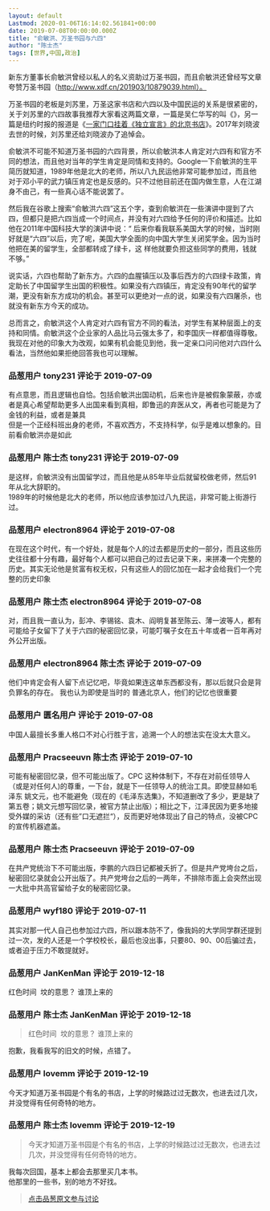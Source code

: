 ```yaml
---
layout: default
Lastmod: 2020-01-06T16:14:02.561841+00:00
date: 2019-07-08T00:00:00.000Z
title: "俞敏洪、万圣书园与六四"
author: "陈士杰"
tags: [世界,中国,政治]
---
```


新东方董事长俞敏洪曾经以私人的名义资助过万圣书园，而且俞敏洪还曾经写文章夸赞万圣书园（http://www.xdf.cn/201903/10879039.html）。  
  
万圣书园的老板是刘苏里，万圣这家书店和六四以及中国民运的关系是很紧密的，关于刘苏里的六四故事我推荐大家看这两篇文章，一篇是吴仁华写的叫《》，另一篇是纽约时报的报道是《[一家门口挂着《独立宣言》的北京书店](/url/link/aHR0cHM6Ly9jbi5ueXRpbWVzLmNvbS9jaGluYS8yMDE4MDMyMS9iZWlqaW5nLWJvb2tzdG9yZS1hbGxzYWdlcy8)》。2017年刘晓波去世的时候，刘苏里还给刘晓波办了追悼会。  
  
俞敏洪不可能不知道万圣书园的六四背景，所以俞敏洪本人肯定对六四有和官方不同的想法，而且他对当年的学生肯定是同情和支持的。Google一下俞敏洪的生平简历就知道，1989年他是北大的老师，所以八九民运他非常可能参加过，而且他对于邓小平的武力镇压肯定也是反感的。只不过他目前还在国内做生意，人在江湖身不由己，有一些真心话不能说罢了。  
  
然后我在谷歌上搜索“俞敏洪六四”这五个字，查到俞敏洪在一些演讲中提到了六四，但都只是把六四当成一个时间点，并没有对六四给予任何的评价和描述。比如他在2011年中国科技大学的演讲中说：“ 后来你看我联系美国大学的时候，当时刚好就是“六四”以后，完了呢，美国大学全面的向中国大学生关闭奖学金。因为当时他把在美的留学生，全部都转成了绿卡，这 样他就要负担这些同学的费用，钱就不够。”  
  
说实话，六四也帮助了新东方。六四的血腥镇压以及事后西方的六四绿卡政策，肯定助长了中国留学生出国的积极性。如果没有六四镇压，肯定没有90年代的留学潮，更没有新东方成功的机会。甚至可以更绝对一点的说，如果没有六四屠杀，也就没有新东方今天的成功。  
  
总而言之，俞敏洪这个人肯定对六四有官方不同的看法，对学生有某种层面上的支持和同情。俞敏洪这个企业家的人品比马云强太多了，和李国庆一样都值得尊敬。我现在对他的印象大为改观，如果有机会能见到他，我一定亲口问问他对六四什么看法，当然他如果拒绝回答我也可以理解。

            
### 品葱用户 **tony231** 评论于 2019-07-09
        
有点意思，而且逻辑也自恰。包括俞敏洪出国动机，后来也许是被假象蒙蔽，亦或者是真心希望帮助更多人出国来看到真相，即鲁迅的弃医从文，再者也可能是为了金钱的利益，或者是兼具  
但是一个正经科班出身的老师，不喜欢西方，不支持科学，似乎是难以想象的。目前看俞敏洪亦是如此
        


            
### 品葱用户 **陈士杰 tony231** 评论于 2019-07-09
        
是这样，俞敏洪没有出国留学过，而且他是从85年毕业后就留校做老师，然后91年从北大辞职的。  
1989年的时候他是北大的老师，所以他应该参加过八九民运，非常可能上街游行过。
        


            
### 品葱用户 **electron8964** 评论于 2019-07-08
        
在现在这个时代，有一个好处，就是每个人的过去都是历史的一部分，而且这些历史往往都十分有趣，最好每个人都可以把自己的过去记录下来，来拼凑一个完整的历史。其实无论他是贫富有权无权，只有这些人的回忆加在一起才会给我们一个完整的历史印象
        


            
### 品葱用户 **陈士杰 electron8964** 评论于 2019-07-08
        
对，而且我一直认为，彭冲、李锡铭、袁木、阎明复甚至陈云、薄一波等人，都有可能给子女留下了关于六四的秘密回忆录，可能叮嘱子女在五十年或者一百年再对外公开出版。
        


            
### 品葱用户 **electron8964 陈士杰** 评论于 2019-07-09
        
他们中肯定会有人留下点记忆吧，毕竟如果连这单东西都没有，那以后就只会是背负罪名的存在。 我也认为即使是当时的 普通北京人，他们的记忆也很重要
        


            
### 品葱用户 **匮名用户** 评论于 2019-07-08
        
中国人最擅长多重人格口不对心行胜于言，追溯一个人的想法实在没太大意义。
        


            
### 品葱用户 **Pracseeuvn 陈士杰** 评论于 2019-07-10
        
可能有秘密回忆录，但不可能出版了。CPC 这种体制下，不存在对前任领导人（或是对任何人)的尊重，一下台，就是下一任领导人的统治工具。即使显赫如毛泽东 姚文元，也不能避免（现在的《毛泽东选集》，不知道删改了多少，更是缺了第五卷；姚文元想写回忆录，被官方禁止出版）；相比之下，江泽民因为更多地接受外媒的采访（还有些”口无遮拦“），反而更好地体现出了自己的特点，没被CPC 的宣传机器遮盖。
        


            
### 品葱用户 **陈士杰 Pracseeuvn** 评论于 2019-07-09
        
在共产党统治下不可能出版，李鹏的六四日记都被夭折了。但是共产党垮台之后，秘密回忆录就会公开出版了。共产党垮台之后的一两年，不排除市面上会突然出现一大批中共高官留给子女的秘密回忆录。
        


            
### 品葱用户 **wyf180** 评论于 2019-07-11
        
其实对那一代人自己也参加过六四，所以跟本防不了，像我妈的大学同学群还提到过一次，发的人还是一个学校校长，最后也没出事，只要80、90、00后骗过去，或者迫于压力不敢提就好。
        


            
### 品葱用户 **JanKenMan** 评论于 2019-12-18
        
红色时间  坟的意思？ 谁顶上来的
        


            
### 品葱用户 **陈士杰 JanKenMan** 评论于 2019-12-18
        
> 红色时间  坟的意思？ 谁顶上来的

  
抱歉，我看我写的旧文的时候，点错了。
        


            
### 品葱用户 **lovemm** 评论于 2019-12-19
        
今天才知道万圣书园是个有名的书店，上学的时候路过过无数次，也进去过几次，并没觉得有任何奇特的地方。
        


            
### 品葱用户 **陈士杰 lovemm** 评论于 2019-12-19
        
> 今天才知道万圣书园是个有名的书店，上学的时候路过过无数次，也进去过几次，并没觉得有任何奇特的地方。

  
我每次回国，基本上都会去那里买几本书。  
他那里的一些书，别的地方不好找。
        



> [点击品葱原文参与讨论](https://pincong.rocks/article/2239)

